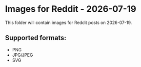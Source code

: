 # Images for Reddit - 2026-07-19

This folder will contain images for Reddit posts on 2026-07-19.

## Supported formats:
- PNG
- JPG/JPEG
- SVG
